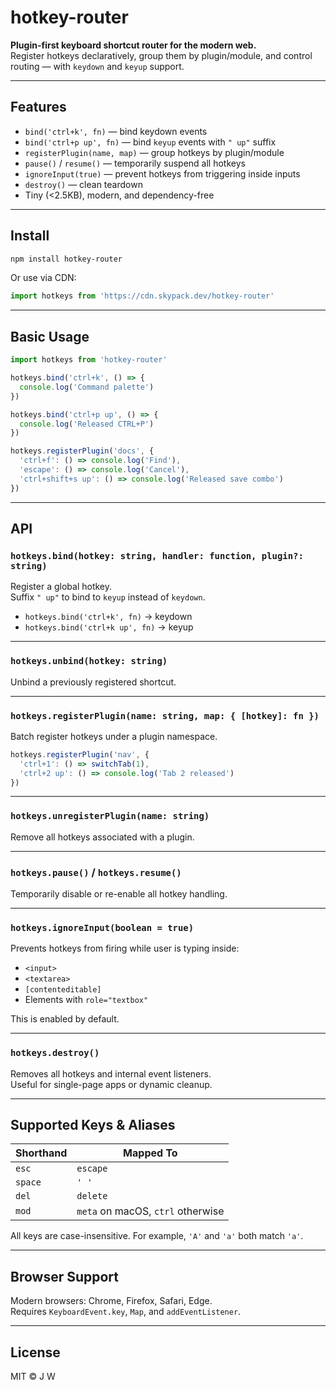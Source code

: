 # hotkey-router

**Plugin-first keyboard shortcut router for the modern web.**  
Register hotkeys declaratively, group them by plugin/module, and control routing — with `keydown` and `keyup` support.

---

## Features

- `bind('ctrl+k', fn)` — bind keydown events
- `bind('ctrl+p up', fn)` — bind `keyup` events with `" up"` suffix
- `registerPlugin(name, map)` — group hotkeys by plugin/module
- `pause()` / `resume()` — temporarily suspend all hotkeys
- `ignoreInput(true)` — prevent hotkeys from triggering inside inputs
- `destroy()` — clean teardown
- Tiny (<2.5KB), modern, and dependency-free

---

## Install

```bash
npm install hotkey-router
```

Or use via CDN:

```js
import hotkeys from 'https://cdn.skypack.dev/hotkey-router'
```

---

## Basic Usage

```js
import hotkeys from 'hotkey-router'

hotkeys.bind('ctrl+k', () => {
  console.log('Command palette')
})

hotkeys.bind('ctrl+p up', () => {
  console.log('Released CTRL+P')
})

hotkeys.registerPlugin('docs', {
  'ctrl+f': () => console.log('Find'),
  'escape': () => console.log('Cancel'),
  'ctrl+shift+s up': () => console.log('Released save combo')
})
```

---

## API

### `hotkeys.bind(hotkey: string, handler: function, plugin?: string)`

Register a global hotkey.  
Suffix `" up"` to bind to `keyup` instead of `keydown`.

- `hotkeys.bind('ctrl+k', fn)` → keydown
- `hotkeys.bind('ctrl+k up', fn)` → keyup

---

### `hotkeys.unbind(hotkey: string)`

Unbind a previously registered shortcut.

---

### `hotkeys.registerPlugin(name: string, map: { [hotkey]: fn })`

Batch register hotkeys under a plugin namespace.

```js
hotkeys.registerPlugin('nav', {
  'ctrl+1': () => switchTab(1),
  'ctrl+2 up': () => console.log('Tab 2 released')
})
```

---

### `hotkeys.unregisterPlugin(name: string)`

Remove all hotkeys associated with a plugin.

---

### `hotkeys.pause()` / `hotkeys.resume()`

Temporarily disable or re-enable all hotkey handling.

---

### `hotkeys.ignoreInput(boolean = true)`

Prevents hotkeys from firing while user is typing inside:

- `<input>`
- `<textarea>`
- `[contenteditable]`
- Elements with `role="textbox"`

This is enabled by default.

---

### `hotkeys.destroy()`

Removes all hotkeys and internal event listeners.  
Useful for single-page apps or dynamic cleanup.

---

## Supported Keys & Aliases

| Shorthand | Mapped To   |
|-----------|-------------|
| `esc`     | `escape`    |
| `space`   | `' '`       |
| `del`     | `delete`    |
| `mod`     | `meta` on macOS, `ctrl` otherwise |

All keys are case-insensitive. For example, `'A'` and `'a'` both match `'a'`.

---

## Browser Support

Modern browsers: Chrome, Firefox, Safari, Edge.  
Requires `KeyboardEvent.key`, `Map`, and `addEventListener`.

---

## License

MIT © J W
